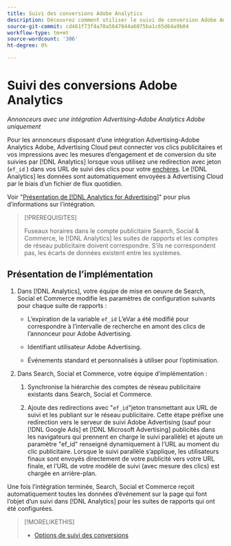 ```yaml
---
title: Suivi des conversions Adobe Analytics
description: Découvrez comment utiliser le suivi de conversion Adobe Analytics pour vos campagnes dans Adobe Advertising.
source-git-commit: cd461f73f4a70a5647844a6075ba1c65d64a9b04
workflow-type: tm+mt
source-wordcount: '306'
ht-degree: 0%

---
```


# Suivi des conversions Adobe Analytics

*Annonceurs avec une intégration Advertising-Adobe Analytics Adobe uniquement*

Pour les annonceurs disposant d’une intégration Advertising-Adobe Analytics Adobe, Advertising Cloud peut connecter vos clics publicitaires et vos impressions avec les mesures d’engagement et de conversion du site suivies par [!DNL Analytics] lorsque vous utilisez une redirection avec jeton (`ef_id` ) dans vos URL de suivi des clics pour votre [enchères](/help/search-social-commerce/glossary.md#a-b). Le [!DNL Analytics] les données sont automatiquement envoyées à Advertising Cloud par le biais d’un fichier de flux quotidien.

Voir &quot;[Présentation de [!DNL Analytics for Advertising]](https://experienceleague.adobe.com/docs/advertising-cloud/dsp/integrations/analytics/overview.html)&quot; pour plus d’informations sur l’intégration.

>[!PREREQUISITES]
>
> Fuseaux horaires dans le compte publicitaire Search, Social &amp; Commerce, le [!DNL Analytics] les suites de rapports et les comptes de réseau publicitaire doivent correspondre. S’ils ne correspondent pas, les écarts de données existent entre les systèmes.

## Présentation de l’implémentation

1. Dans [!DNL Analytics], votre équipe de mise en oeuvre de Search, Social et Commerce modifie les paramètres de configuration suivants pour chaque suite de rapports :

   * L’expiration de la variable `ef_id` L’eVar a été modifié pour correspondre à l’intervalle de recherche en amont des clics de l’annonceur pour Adobe Advertising.

   * Identifiant utilisateur Adobe Advertising.

   * Événements standard et personnalisés à utiliser pour l’optimisation.

1. Dans Search, Social et Commerce, votre équipe d’implémentation :

   1. Synchronise la hiérarchie des comptes de réseau publicitaire existants dans Search, Social et Commerce.

   1. Ajoute des redirections avec &quot;`ef_id`&quot;jeton transmettant aux URL de suivi et les publiant sur le réseau publicitaire.
   Cette étape préfixe une redirection vers le serveur de suivi Adobe Advertising (sauf pour [!DNL Google Ads] et [!DNL Microsoft Advertising] publicités dans les navigateurs qui prennent en charge le suivi parallèle) et ajoute un paramètre &quot;ef_id&quot; renseigné dynamiquement à l’URL au moment du clic publicitaire. Lorsque le suivi parallèle s’applique, les utilisateurs finaux sont envoyés directement de votre publicité vers votre URL finale, et l’URL de votre modèle de suivi (avec mesure des clics) est chargée en arrière-plan.

Une fois l’intégration terminée, Search, Social et Commerce reçoit automatiquement toutes les données d’événement sur la page qui font l’objet d’un suivi dans [!DNL Analytics] pour les suites de rapports qui ont été configurées.

>[!MORELIKETHIS]
>
>* [Options de suivi des conversions](conversion-tracking-about.md)

